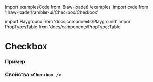 import examplesCode from '!!raw-loader!./examples'
import code from '!!raw-loader!rambler-ui/Checkbox/Checkbox'

import Playground from 'docs/components/Playground'
import PropTypesTable from 'docs/components/PropTypesTable'

# Checkbox

### Пример
<Playground code={examplesCode} />

### Свойства `<Checkbox />`
<PropTypesTable code={code} />
